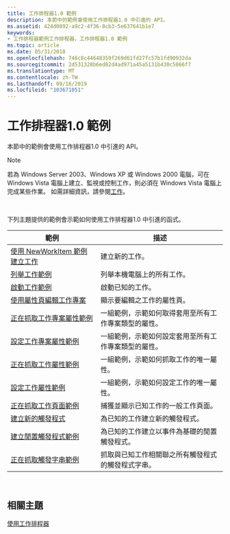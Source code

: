 ```yaml
---
title: 工作排程器1.0 範例
description: 本節中的範例會使用工作排程器1.0 中引進的 API。
ms.assetid: 424d0892-a9c2-4f36-8cb3-5e637641b1e7
keywords:
- 工作排程器範例工作排程器，工作排程器1.0 範例
ms.topic: article
ms.date: 05/31/2018
ms.openlocfilehash: 746c8c44648359f269d61fd27fc57b1fd90932da
ms.sourcegitcommit: 2d531328b6ed82d4ad971a45a5131b430c5866f7
ms.translationtype: MT
ms.contentlocale: zh-TW
ms.lasthandoff: 09/16/2019
ms.locfileid: "103671051"
---
```

# <a name="task-scheduler-10-examples"></a>工作排程器1.0 範例

本節中的範例會使用工作排程器1.0 中引進的 API。

> [!Note]  
> 若為 Windows Server 2003、Windows XP 或 Windows 2000 電腦，可在 Windows Vista 電腦上建立、監視或控制工作，則必須在 Windows Vista 電腦上完成某些作業。 如需詳細資訊，請參閱[工作](tasks.md)。

 

下列主題提供的範例會示範如何使用工作排程器1.0 中引進的函式。



| 範例                                                                                    | 描述                                                                                   |
|--------------------------------------------------------------------------------------------|-----------------------------------------------------------------------------------------------|
| [使用 NewWorkItem 範例建立工作](creating-a-task-using-newworkitem-example.md) | 建立新的工作。                                                                           |
| [列舉工作範例](enumerating-tasks-example.md)                                 | 列舉本機電腦上的所有工作。                                               |
| [啟動工作範例](starting-a-task-example.md)                                     | 啟動已知的工作。                                                                          |
| [使用屬性頁編輯工作專案](editing-a-work-item-using-property-pages.md)   | 顯示要編輯之工作的屬性頁。                                            |
| [正在抓取工作專案屬性範例](retrieving-work-item-property-examples.md)       | 一組範例，示範如何取得套用至所有工作專案類型的屬性。 |
| [設定工作專案屬性範例](setting-work-item-property-examples.md)             | 一組範例，示範如何設定套用至所有工作專案類型的屬性。      |
| [正在抓取工作屬性範例](retrieving-task-property-examples.md)                 | 一組範例，示範如何抓取工作的唯一屬性。                       |
| [設定工作屬性範例](setting-task-property-examples.md)                       | 一組範例，示範如何設定工作的唯一屬性。                            |
| [正在抓取工作頁面範例](retrieving-a-task-page-example.md)                       | 捕獲並顯示已知工作的一般工作頁面。                                 |
| [建立新的觸發程式](creating-a-new-trigger.md)                                       | 為已知的工作建立新的觸發程式。                                                       |
| [建立閒置觸發程式範例](creating-an-idle-trigger-example.md)                   | 為已知的工作建立以事件為基礎的閒置觸發程式。                                         |
| [正在抓取觸發字串範例](retrieving-trigger-strings-example.md)               | 抓取與已知工作相關聯之所有觸發程式的觸發程式字串。                    |



 

## <a name="related-topics"></a>相關主題

<dl> <dt>

[使用工作排程器](using-the-task-scheduler.md)
</dt> </dl>

 

 




